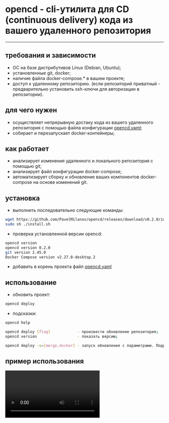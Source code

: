 # **opencd** - cli-утилита для CD (continuous delivery) кода из вашего удаленного репозитория

___

## требования и зависимости

- ОС на базе дистрибутивов Linux (Debian, Ubuntu);
- установленные git, docker;
- наличие файла docker-compose.* в вашем проекте;
- доступ к удаленному репозиторию. (если репозиторий приватный - предварительно установить ssh-ключи для авторизации в репозитории).

## для чего нужен

- осуществляет непрерывную достаку кода из вашего удаленного репозитория с помощью файла конфигурации [opencd.yaml](opencd.yaml.template);
- собирает и перезапускает docker-контейнеры;

## как работает

- анализирует изменения удаленного и локального репозитория с помощью git;
- анализирует файл конфигурации docker-compose;
- автоматизирует сборку и обновление ваших компонентов docker-compose на основе изменений git.

## установка

- выполнить последовательно следующие команды:

```bash
wget https://github.com/PavelMilanov/opencd/releases/download/v0.2.0/install.sh
sudo sh ./install.sh
```

- проверка установленной версии opencd:

```bash
opencd version
opencd version 0.2.0
git version 2.45.0
Docker Compose version v2.27.0-desktop.2
```

- добавить в корень проекта файл [opencd.yaml](opencd.yaml.template)

## использование

- обновить проект:

```bash
opencd deploy
```

- подсказки:

```bash
opencd help

opencd deploy [flag]            - произвести обновление репозитория;
opencd version                  - показать версию;

opencd deploy -s=[merge,docker] - запуск обновления с параметрами. Подробнее - opencd deploy -h.

```

## пример использования

![Пример сборки](docs/video/opencd.mp4)
